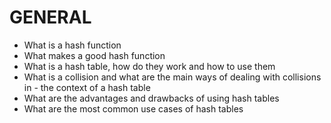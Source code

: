 # GENERAL
- What is a hash function
- What makes a good hash function
- What is a hash table, how do they work and how to use them
- What is a collision and what are the main ways of dealing with collisions in - the context of a hash table
- What are the advantages and drawbacks of using hash tables
- What are the most common use cases of hash tables